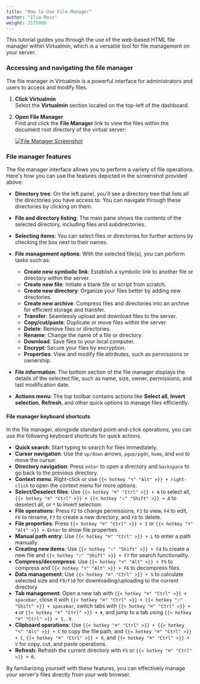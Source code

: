 ```yaml
---
title: "How to Use File Manager"
author: "Ilia Ross"
weight: 2175000
---
```


This tutorial guides you through the use of the web-based HTML file manager within Virtualmin, which is a versatile tool for file management on your server.

### Accessing and navigating the file manager

The file manager in Virtualmin is a powerful interface for administrators and users to access and modify files.

1. **Click Virtualmin**  
   Select the **Virtualmin** section located on the top-left of the dashboard.

2. **Open File Manager**  
   Find and click the **File Manager** link to view the files within the document root directory of the virtual server:

   [![](/images/docs/screenshots/light/using-file-manager.png "File Manager Screenshot")](/images/docs/screenshots/light/using-file-manager.png)

### File manager features

The file manager interface allows you to perform a variety of file operations. Here's how you can use the features depicted in the screenshot provided above:

- **Directory tree**: On the left panel, you'll see a directory tree that lists all the directories you have access to. You can navigate through these directories by clicking on them.

- **File and directory listing**: The main pane shows the contents of the selected directory, including files and subdirectories.

- **Selecting items**: You can select files or directories for further actions by checking the box next to their names.

- **File management options**: With the selected file(s), you can perform tasks such as:
  - **Create new symbolic link**: Establish a symbolic link to another file or directory within the server.
  - **Create new file**: Initiate a blank file or script from scratch.
  - **Create new directory**: Organize your files better by adding new directories.
  - **Create new archive**: Compress files and directories into an archive for efficient storage and transfer.
  - **Transfer**: Seamlessly upload and download files to the server.
  - **Copy/cut/paste**: Duplicate or move files within the server.
  - **Delete**: Remove files or directories.
  - **Rename**: Change the name of a file or directory.
  - **Download**: Save files to your local computer.
  - **Encrypt**: Secure your files by encryption.
  - **Properties**: View and modify file attributes, such as permissions or ownership.

- **File information**: The bottom section of the file manager displays the details of the selected file, such as name, size, owner, permissions, and last modification date.

- **Actions menu**: The top toolbar contains actions like **Select all**, **Invert selection**, **Refresh**, and other quick options to manage files efficiently.

#### File manager keyboard shortcuts

In the file manager, alongside standard point-and-click operations, you can use the following keyboard shortcuts for quick actions.

- **Quick search**: Start typing to search for files immediately.
- **Cursor navigation**: Use the `up/down` arrows, `pgup/pgdn`, `home`, and `end` to move the cursor.
- **Directory navigation**: Press `enter` to open a directory and `backspace` to go back to the previous directory.
- **Context menu**: Right-click or use `{{< hotkey "⌥" "Alt" >}} + right-click` to open the context menu for more options.
- **Select/Deselect files**: Use `{{< hotkey "⌘" "Ctrl" >}} + A` to select all, `{{< hotkey "⌘" "Ctrl" >}} + {{< hotkey "⇧" "Shift" >}} + A` to deselect all, or `*` to invert selection.
- **File operations**: Press `F2` to change permissions, `F3` to view, `F4` to edit, `F6` to rename, `F7` to create a new directory, and `F8` to delete.
- **File properties**: Press `{{< hotkey "⌘" "Ctrl" >}} + I` or `{{< hotkey "⌥" "Alt" >}} + Enter` to show file properties.
- **Manual path entry**: Use `{{< hotkey "⌘" "Ctrl" >}} + L` to enter a path manually.
- **Creating new items**: Use `{{< hotkey "⇧" "Shift" >}} + F4` to create a new file and `{{< hotkey "⇧" "Shift" >}} + F7` for search functionality.
- **Compress/decompress**: Use `{{< hotkey "⌥" "Alt" >}} + F5` to compress and `{{< hotkey "⌥" "Alt" >}} + F6` to decompress files.
- **Data management**: Use `{{< hotkey "⌘" "Ctrl" >}} + S` to calculate selected size and `F9/F10` for downloading/uploading to the current directory.
- **Tab management**: Open a new tab with `{{< hotkey "⌘" "Ctrl" >}} + spacebar`, close it with `{{< hotkey "⌘" "Ctrl" >}} + {{< hotkey "⇧" "Shift" >}} + spacebar`, switch tabs with `{{< hotkey "⌘" "Ctrl" >}} + ⏴` or `{{< hotkey "⌘" "Ctrl" >}} + ⏵`, and jump to a tab using `{{< hotkey "⌘" "Ctrl" >}} + 1..9`.
- **Clipboard operations**: Use `{{< hotkey "⌘" "Ctrl" >}} + {{< hotkey "⌥" "Alt" >}} + C` to copy the file path, and `{{< hotkey "⌘" "Ctrl" >}} + C`, `{{< hotkey "⌘" "Ctrl" >}} + X`, and `{{< hotkey "⌘" "Ctrl" >}} + V` for copy, cut, and paste operations.
- **Refresh**: Refresh the current directory with `F5` or `{{< hotkey "⌘" "Ctrl" >}} + R`.

By familiarizing yourself with these features, you can effectively manage your server's files directly from your web browser.

